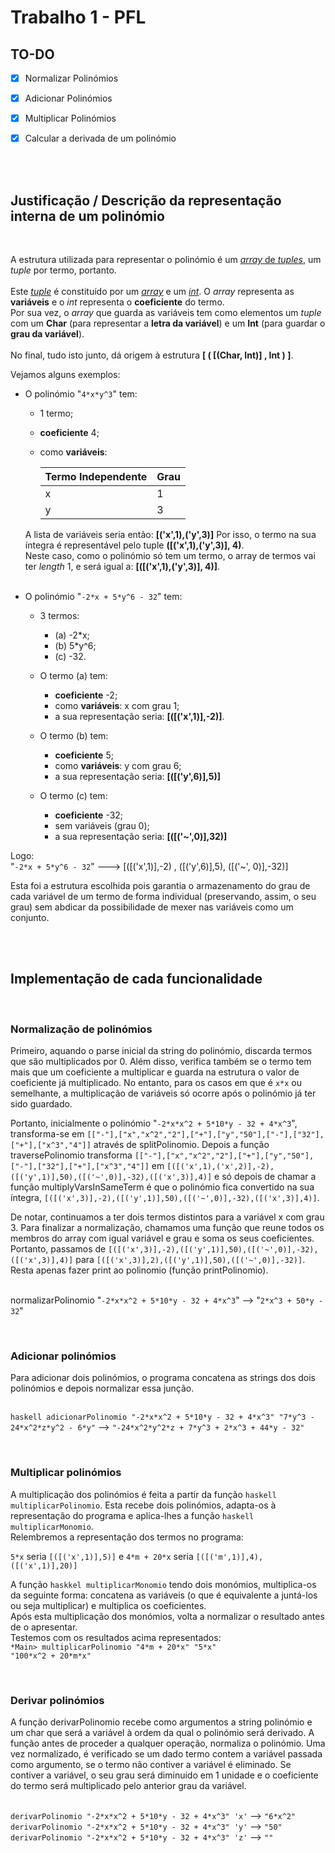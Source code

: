# Trabalho 1 - PFL



## TO-DO
- [x] Normalizar Polinómios
- [x] Adicionar Polinómios
- [x] Multiplicar Polinómios
- [x] Calcular a derivada de um polinómio


<br>
<br>

## Justificação / Descrição da representação interna de um polinómio
<br>

A estrutura utilizada para representar o polinómio é um <u>_array_ de _tuples_</u>, um _tuple_ por termo, portanto. <br><br>
Este <u>_tuple_</u> é constituído por um <u>_array_</u> e um <u>_int_</u>. O _array_ representa as __variáveis__ e o _int_ representa o __coeficiente__ do termo. <br>
Por sua vez, o _array_ que guarda as variáveis tem como elementos um _tuple_ com um __Char__ (para representar a __letra da variável__) e um __Int__ (para guardar o __grau da variável__). <br><br>
No final, tudo isto junto, dá origem à estrutura **[ ( [(Char, Int)] , Int ) ]**. <br>

Vejamos alguns exemplos:

- O polinómio "```4*x*y^3```" tem:
  - 1 termo;
  - __coeficiente__ 4;
  - como __variáveis__:

     | Termo Independente  | Grau |
     | ------------- | ------------- |
     | x  | 1  |
     | y | 3  |

  A lista de variáveis seria então: __[('x',1),('y',3)]__
  Por isso, o termo na sua íntegra é representável pelo tuple __([('x',1),('y',3)], 4)__. <br>
  Neste caso, como o polinómio só tem um termo, o array de termos vai ter _length_ 1, e será igual a: **[([('x',1),('y',3)], 4)]**.
<br><br>
 - O polinómio "```-2*x + 5*y^6 - 32```" tem:
    - 3 termos:
      - (a) -2*x;
      - (b) 5*y^6;
      - (c) -32.
  
   - O termo (a) tem:
  
     - __coeficiente__ -2;
     - como __variáveis__: x com grau 1;
     - a sua representação seria: **[([('x',1)],-2)]**.<br>
  
   - O termo (b) tem:
     - **coeficiente** 5;
     - como **variáveis**: y com grau 6;
     - a sua representação seria: **[([('y',6)],5)]**<br>
  
   - O termo (c) tem:
     - **coeficiente** -32;
     - sem variáveis (grau 0);
     - a sua representação seria: **[([('~',0)],32)]**<br>
  
Logo: <br>"```-2*x + 5*y^6 - 32```"  ---> [([('x',1)],-2) , ([('y',6)],5), ([('~', 0)],-32)]


Esta foi a estrutura escolhida pois garantia o armazenamento do grau de cada variável de um termo de forma individual (preservando, assim, o seu grau) sem abdicar da possibilidade de mexer nas variáveis como um conjunto.

<br>
<br>

## Implementação de cada funcionalidade

<br>

### Normalização de polinómios

Primeiro, aquando o parse inicial da string do polinómio, discarda termos que são multiplicados por 0. Além disso, verifica também se o termo tem mais que um coeficiente a multiplicar e guarda na estrutura o valor de coeficiente já multiplicado. No entanto, para os casos em que é ```x*x``` ou semelhante, a multiplicação de variáveis só ocorre após o polinómio já ter sido guardado. 

Portanto, inicialmente o polinómio "```-2*x*x^2 + 5*10*y - 32 + 4*x^3```", transforma-se em ```[["-"],["x","x^2","2"],["+"],["y","50"],["-"],["32"],["+"],["x^3","4"]]``` através de splitPolinomio. Depois a função traversePolinomio transforma ```[["-"],["x","x^2","2"],["+"],["y","50"],["-"],["32"],["+"],["x^3","4"]]``` em ```[([('x',1),('x',2)],-2),([('y',1)],50),([('~',0)],-32),([('x',3)],4)]``` e só depois de chamar a função multiplyVarsInSameTerm é que o polinómio fica convertido na sua íntegra, ```[([('x',3)],-2),([('y',1)],50),([('~',0)],-32),([('x',3)],4)]```.

De notar, continuamos a ter dois termos distintos para a variável x com grau 3. Para finalizar a normalização, chamamos uma função que reune todos os membros do array com igual variável e grau e soma os seus coeficientes. Portanto, passamos de ```[([('x',3)],-2),([('y',1)],50),([('~',0)],-32),([('x',3)],4)]``` para ```[([('x',3)],2),([('y',1)],50),([('~',0)],-32)]```. Resta apenas fazer print ao polinomio (função printPolinomio).

<br>normalizarPolinomio "```-2*x*x^2 + 5*10*y - 32 + 4*x^3```" --> "```2*x^3 + 50*y - 32```"

<br>

### Adicionar polinómios

Para adicionar dois polinómios, o programa concatena as strings dos dois polinómios e depois normalizar essa junção. 

<br>```haskell
adicionarPolinomio "-2*x*x^2 + 5*10*y - 32 + 4*x^3" "7*y^3 - 24*x^2*z*y^2 - 6*y"``` --> ```"-24*x^2*y^2*z + 7*y^3 + 2*x^3 + 44*y - 32"```


<br>

### Multiplicar polinómios

A multiplicação dos polinómios é feita a partir da função ```haskell multiplicarPolinomio```.  Esta recebe dois polinómios, adapta-os à representação do programa e aplica-lhes a função ```haskell multiplicarMonomio```.
<br>
Relembremos a representação dos termos no programa:

``5*x`` seria ``[([('x',1)],5)]`` e ``4*m + 20*x`` seria ``[([('m',1)],4),([('x',1)],20)]``

A função ```haskkel multiplicarMonomio``` tendo dois monómios, multiplica-os da seguinte forma: concatena as variáveis (o que é equivalente a juntá-los ou seja multiplicar) e multiplica os coeficientes. 
<br>
Após esta multiplicação dos monómios, volta a normalizar o resultado antes de o apresentar.
<br>
Testemos com os resultados acima representados:<br>
``*Main> multiplicarPolinomio "4*m + 20*x" "5*x"``<br>
``"100*x^2 + 20*m*x"``


<br>

### Derivar polinómios

A função derivarPolinomio recebe como argumentos a string polinómio e um char que será a variável à ordem da qual o polinómio será derivado. A função antes de proceder a qualquer operação, normaliza o polinómio. Uma vez normalizado, é verificado se um dado termo contem a variável passada como argumento, se o termo não contiver a variável é eliminado. Se contiver a variável, o seu grau será diminuido em 1 unidade e o coeficiente do termo será multiplicado pelo anterior grau da variável. 

<br>```derivarPolinomio "-2*x*x^2 + 5*10*y - 32 + 4*x^3" 'x'``` --> ```"6*x^2"```
<br>```derivarPolinomio "-2*x*x^2 + 5*10*y - 32 + 4*x^3" 'y'``` --> ```"50"```
<br>```derivarPolinomio "-2*x*x^2 + 5*10*y - 32 + 4*x^3" 'z'``` --> ```""```



